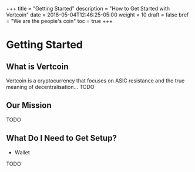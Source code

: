 +++
title = "Getting Started"
description = "How to Get Started with Vertcoin"
date = 2018-05-04T12:46:25-05:00
weight = 10
draft = false
bref = "We are the people's coin"
toc = true
+++

# Getting Started

## What is Vertcoin

Vertcoin is a cryptocurrency that focuses on ASIC resistance and the true meaning of decentralisation... TODO

## Our Mission
TODO

## What Do I Need to Get Setup?
-  Wallet

TODO
